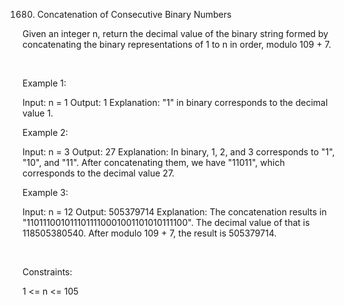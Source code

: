 1680. Concatenation of Consecutive Binary Numbers

Given an integer n, return the decimal value of the binary string formed by concatenating the binary representations of 1 to n in order, modulo 109 + 7.

 

Example 1:

Input: n = 1
Output: 1
Explanation: "1" in binary corresponds to the decimal value 1. 


Example 2:

Input: n = 3
Output: 27
Explanation: In binary, 1, 2, and 3 corresponds to "1", "10", and "11".
After concatenating them, we have "11011", which corresponds to the decimal value 27.


Example 3:

Input: n = 12
Output: 505379714
Explanation: The concatenation results in "1101110010111011110001001101010111100".
The decimal value of that is 118505380540.
After modulo 109 + 7, the result is 505379714.


 

Constraints:

1 <= n <= 105